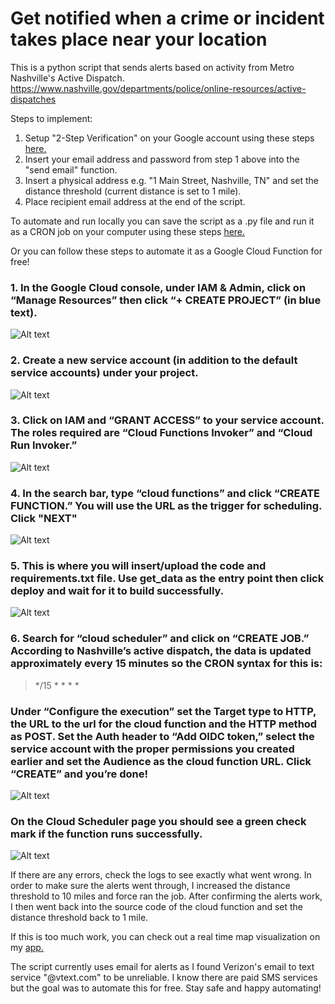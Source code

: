 # Get notified when a crime or incident takes place near your location
This is a python script that sends alerts based on activity from Metro Nashville's Active Dispatch.
https://www.nashville.gov/departments/police/online-resources/active-dispatches

Steps to implement:

1. Setup "2-Step Verification" on your Google account using these steps [here.](https://gist.github.com/darwin/ee9e7855882b6f6b450fe45e9a5aa0b0?permalink_comment_id=4567140#gistcomment-4567140)
2. Insert your email address and password from step 1 above into the "send email" function.
3. Insert a physical address e.g. "1 Main Street, Nashville, TN" and set the distance threshold (current distance is set to 1 mile).
4. Place recipient email address at the end of the script.

To automate and run locally you can save the script as a .py file and run it as a CRON job on your computer using 
these steps [here.](https://www.jcchouinard.com/python-automation-with-cron-on-mac/)

Or you can follow these steps to automate it as a Google Cloud Function for free!

### 1. In the Google Cloud console, under IAM & Admin, click on “Manage Resources” then click “+ CREATE PROJECT” (in blue text).
![Alt text](Cloud_Function_Screenshots/Manage_Resources_Project.png)

### 2. Create a new service account (in addition to the default service accounts) under your project.
![Alt text](Cloud_Function_Screenshots/Service_Account.png)

### 3. Click on IAM and “GRANT ACCESS” to your service account. The roles required are “Cloud Functions Invoker” and “Cloud Run Invoker.”
![Alt text](Cloud_Function_Screenshots/IAM.png)

### 4. In the search bar, type “cloud functions” and click “CREATE FUNCTION.” You will use the URL as the trigger for scheduling. Click "NEXT"
![Alt text](Cloud_Function_Screenshots/Create_Function_URL.png)

### 5. This is where you will insert/upload the code and requirements.txt file. Use get_data as the entry point then click deploy and wait for it to build successfully.
![Alt text](Cloud_Function_Screenshots/function_code.png)

### 6. Search for “cloud scheduler” and click on “CREATE JOB.” According to Nashville’s active dispatch, the data is updated approximately every 15 minutes so the CRON syntax for this is: 

> */15 * * * *

### Under “Configure the execution” set the Target type to HTTP, the URL to the url for the cloud function and the HTTP method as POST. Set the Auth header to “Add OIDC token,” select the service account with the proper permissions you created earlier and set the Audience as the cloud function URL. Click “CREATE” and you’re done!
![Alt text](Cloud_Function_Screenshots/Cloud_Scheduler.png)

### On the Cloud Scheduler page you should see a green check mark if the function runs successfully. 
![Alt text](Cloud_Function_Screenshots/Success.png)

If there are any errors, check the logs to see exactly what went wrong. In order to make sure the alerts went through, 
I increased the distance threshold to 10 miles and force ran the job. After confirming the alerts work, I then went 
back into the source code of the cloud function and set the distance threshold back to 1 mile.

If this is too much work, you can check out a real time map visualization on my [app.](https://github.com/RodNSS/Nashville_Active_Incident_Map)

The script currently uses email for alerts as I found Verizon's email to text service "@vtext.com" to be unreliable. 
I know there are paid SMS services but the goal was to automate this for free. Stay safe and happy automating!
